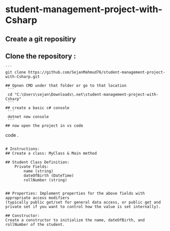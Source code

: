 # student-management-project-with-Csharp
## Create a git repositiry

## Clone the repository :
    ```
    git clone https://github.com/SejanMahmud76/student-management-project-with-Csharp.git
   ```
## Opnen CMD under that folder or go to that location
    ```
    cd "C:\Users\sejan\Downloads\.net\student-management-project-with-Csharp"
    ```
## create a basic c# console 
    ```
    dotnet new console
    ```
## now open the project in vs code
```
code .
```

# Instructions:
## Create a class: MyClass & Main method

## Student Class Definition:
    Private Fields:
        name (string)
        dateOfBirth (DateTime)
        rollNumber (string)


## Properties: Implement properties for the above fields with appropriate access modifiers 
(typically public get/set for general data access, or public get and private set if you want to control how the value is set internally).

## Constructor: 
Create a constructor to initialize the name, dateOfBirth, and rollNumber of the student.

